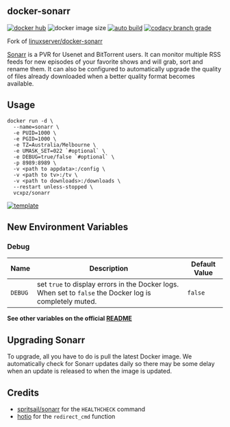 ## docker-sonarr

[![docker hub](https://img.shields.io/badge/docker_hub-link-blue?style=for-the-badge&logo=docker)](https://hub.docker.com/r/vcxpz/sonarr) ![docker image size](https://img.shields.io/docker/image-size/vcxpz/sonarr?style=for-the-badge&logo=docker) [![auto build](https://img.shields.io/badge/docker_builds-automated-blue?style=for-the-badge&logo=docker?color=d1aa67)](https://github.com/hydazz/docker-sonarr/actions?query=workflow%3A"Auto+Builder+CI") [![codacy branch grade](https://img.shields.io/codacy/grade/2a0ea72f05114ed5add23ea922b7bcb3/main?style=for-the-badge&logo=codacy)](https://app.codacy.com/gh/hydazz/docker-sonarr)

Fork of [linuxserver/docker-sonarr](https://github.com/linuxserver/docker-sonarr/)

[Sonarr](https://sonarr.tv/) is a PVR for Usenet and BitTorrent users. It can monitor multiple RSS feeds for new episodes of your favorite shows and will grab, sort and rename them. It can also be configured to automatically upgrade the quality of files already downloaded when a better quality format becomes available.

## Usage

    docker run -d \
      --name=sonarr \
      -e PUID=1000 \
      -e PGID=1000 \
      -e TZ=Australia/Melbourne \
      -e UMASK_SET=022 `#optional` \
      -e DEBUG=true/false `#optional` \
      -p 8989:8989 \
      -v <path to appdata>:/config \
      -v <path to tv>:/tv \
      -v <path to downloads>:/downloads \
      --restart unless-stopped \
      vcxpz/sonarr

[![template](https://img.shields.io/badge/unraid_template-ff8c2f?style=for-the-badge&logo=docker?color=d1aa67)](https://github.com/hydazz/docker-templates/blob/main/hydaz/sonarr.xml)

## New Environment Variables

### Debug

| Name    | Description                                                                                              | Default Value |
| ------- | -------------------------------------------------------------------------------------------------------- | ------------- |
| `DEBUG` | set `true` to display errors in the Docker logs. When set to `false` the Docker log is completely muted. | `false`       |

**See other variables on the official [README](https://github.com/linuxserver/docker-sonarr/)**

## Upgrading Sonarr

To upgrade, all you have to do is pull the latest Docker image. We automatically check for Sonarr updates daily so there may be some delay when an update is released to when the image is updated.

## Credits

-   [spritsail/sonarr](https://github.com/spritsail/sonarr) for the `HEALTHCHECK` command
-   [hotio](https://github.com/hotio) for the `redirect_cmd` function
